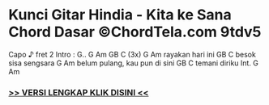 
 # Kunci Gitar Hindia - Kita ke Sana Chord Dasar ©ChordTela.com 9tdv5


Capo ♪ fret 2 Intro : G.. G Am GB C (3x) G Am rayakan hari ini GB C besok sisa sengsara G Am belum pulang, kau pun di sini GB C temani diriku Int. G Am

###  <a href="https://shortlighzx.web.app?sq=Kunci Gitar Hindia - Kita ke Sana Chord Dasar ©ChordTela.com"> >> VERSI LENGKAP KLIK DISINI << </a>
